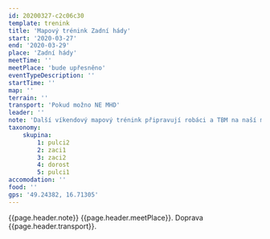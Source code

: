 ```yaml
---
id: 20200327-c2c06c30
template: trenink
title: 'Mapový trénink Zadní hády'
start: '2020-03-27'
end: '2020-03-29'
place: 'Zadní hády'
meetTime: ''
meetPlace: 'bude upřesněno'
eventTypeDescription: ''
startTime: ''
map: ''
terrain: ''
transport: 'Pokud možno NE MHD'
leader: ''
note: 'Další víkendový mapový trénink připravují robáci a TBM na naší mapě Zadní hády.'
taxonomy:
    skupina:
        1: pulci2
        2: zaci1
        3: zaci2
        4: dorost
        5: pulci1
accomodation: ''
food: ''
gps: '49.24382, 16.71305'
---
```

{{page.header.note}}
 {{page.header.meetPlace}}. Doprava {{page.header.transport}}.
